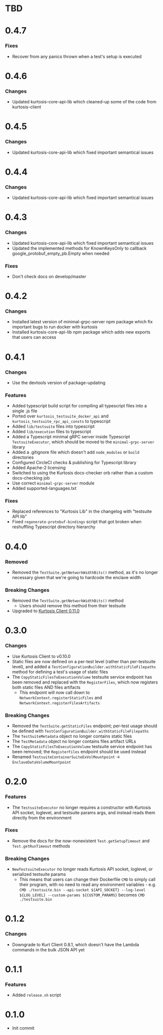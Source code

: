 # TBD

# 0.4.7
### Fixes
* Recover from any panics thrown when a test's setup is executed

# 0.4.6
### Changes
* Updated kurtosis-core-api-lib which cleaned-up some of the code from kurtosis-client

# 0.4.5
### Changes
* Updated kurtosis-core-api-lib which fixed important semantical issues

# 0.4.4
### Changes
* Updated kurtosis-core-api-lib which fixed important semantical issues

# 0.4.3
### Changes
* Updated kurtosis-core-api-lib which fixed important semantical issues
* Updated the implemented methods for KnownKeysOnly<ITestSuiteServiceServer> to callback google_protobuf_empty_pb.Empty when needed

### Fixes
* Don't check docs on develop/master

# 0.4.2
### Changes
* Installed latest version of minimal-grpc-server npm package which fix important bugs to run docker with kurtosis
* Installed kurtosis-core-api-lib npm package which adds new exports that users can access

# 0.4.1
### Changes
* Use the devtools version of package-updating

### Features
* Added typescript build script for compiling all typescript files into a single .js file
* Ported over `kurtosis_testsuite_docker_api` and `kurtosis_testsuite_rpc_api_consts` to typescript
* Added `lib/testsuite` files into typescript
* Added `lib/execution` files to typescript
* Added a Typescript minimal gRPC server inside Typescript `TestsuiteExecutor`, which should be moved to the `minimal-grpc-server` library
* Added a .gitignore file which doesn't add `node_modules` or `build` directories
* Configured CircleCI checks & publishing for Typescript library
* Added Apache-2 licensing
* Switched to using the Kurtosis docs-checker orb rather than a custom docs-checking job
* Use correct `minimal-grpc-server` module
* Added supported-languages.txt

### Fixes
* Replaced references to "Kurtosis Lib" in the changelog with "testsuite API lib"
* Fixed `regenerate-protobuf-bindings` script that got broken when reshuffling Typescript directory hierarchy

# 0.4.0
### Removed
* Removed the `TestSuite.getNetworkWidthBits()` method, as it's no longer necessary given that we're going to hardcode the enclave width

### Breaking Changes
* Removed the `TestSuite.getNetworkWidthBits()` method
    * Users should remove this method from their testsuite
* Upgraded to [Kurtosis Client 0.11.0](https://github.com/kurtosis-tech/kurtosis-client/blob/develop/docs/changelog.md#0110)

# 0.3.0
### Changes
* Use Kurtosis Client to v0.10.0
* Static files are now defined on a per-test level (rather than per-testsuite level), and added a `TestConfigurationBuilder.withStaticFileFilepaths` method for defining a test's usage of static files
* The `CopyStaticFilesToExecutionVolume` testsuite service endpoint has been removed and replaced with the `RegisterFiles`, which now registers both static files AND files artifacts
    * This endpoint will now call down to `NetworkContext.registerStaticFiles` and `NetworkContext.registerFilesArtifacts`

### Breaking Changes
* Removed the `TestSuite.getStaticFiles` endpoint; per-test usage should be defined with `TestConfigurationBuilder.withStaticFileFilepaths`
* The `TestSuiteMetadata` object no longer contains static files
* The `TestMetadata` object no longer contains files artifact URLs
* The `CopyStaticFilesToExecutionVolume` testsuite service endpoint has been removed; the `RegisterFiles` endpoint should be used instead
* Renamed `TestsuiteContainerSuiteExVolMountpoint` -> `EnclaveDataVolumeMountpoint`


# 0.2.0
### Features
* The `TestsuiteExecutor` no longer requires a constructor with Kurtosis API socket, loglevel, and testsuite params args, and instead reads them directly from the environment

### Fixes
* Remove the docs for the now-nonexistent `Test.getSetupTimeout` and `Test.getRunTimeout` methods

### Breaking Changes
* `NewTestsuiteExecutor` no longer reads Kurtosis API socket, loglevel, or serialized testsuite params
    * This means that users can change their Dockerfile `CMD` to simply call their program, with no need to read any environment variables - e.g. `CMD ./testsuite.bin --api-socket ${API_SOCKET} --log-level ${LOG_LEVEL} --custom-params ${CUSTOM_PARAMS}` becomes `CMD ./testsuite.bin`

# 0.1.2
### Changes
* Downgrade to Kurt Client 0.8.1, which doesn't have the Lambda commands in the bulk JSON API yet

# 0.1.1
### Features
* Added `release.sh` script

# 0.1.0
* Init commit
